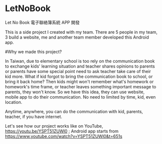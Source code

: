 # LetNoBook
Let No Book 電子聯絡簿系統 APP 開發

This is a side project I created with my team. There are 5 people in my team, 3 build a website, me and another team member developed this Android app.

#Why we made this project? 

In Taiwan, due to elementary school is too rely on the communication book to exchange kids' learning situation and teacher shares opinions to parents or parents have some special point need to ask teacher take care of their kid more. What if kid forgot to bring the communication book to school, or bring it back home? Then kids might won't remember what's homework or homework's time frame, or teacher leaves something important message to parents, they won't know. So we have this idea, they can use website, mobile app to do their communication. No need to limited by time, kid, even location. 

Anytime, anywhere, you can do the communication with kid, parents, teacher, if you have internet. 



Let's see how our project works like on YouTube, https://youtu.be/YSPT51ZUWl0 ; 
Android app starts from https://www.youtube.com/watch?v=YSPT51ZUWl0&t=651s
